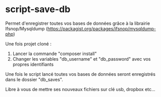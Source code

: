 # script-save-db
Permet d'enregistrer toutes vos bases de données grâce à la librairie Ifsnop/Mysqldump (https://packagist.org/packages/ifsnop/mysqldump-php)

Une fois projet cloné :

1. Lancer la commande "composer install"
2. Changer les variables "db_username" et "db_password" avec vos propres identifiants

Une fois le script lancé toutes vos bases de données seront enregistrés dans le dossier "db_saves".

Libre à vous de mettre ses nouveaux fichiers sur clé usb, dropbox etc...
